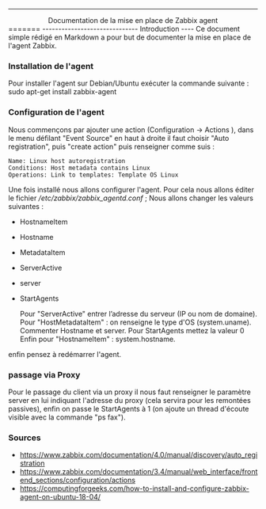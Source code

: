   --------------------------------------------------
<center>Documentation de la mise en place de Zabbix agent</center>
=======
------------------------------
Introduction
----
Ce document simple rédigé en Markdown a pour but de documenter la mise en place de l'agent Zabbix.

### Installation de l'agent

Pour installer l'agent sur Debian/Ubuntu exécuter la commande suivante :
    sudo apt-get install zabbix-agent

### Configuration de l'agent
Nous commençons par ajouter une action (Configuration -> Actions ), dans le menu défilant "Event Source" en haut à droite il faut choisir "Auto registration", puis "create action" puis renseigner comme suis :

    Name: Linux host autoregistration
    Conditions: Host metadata contains Linux
    Operations: Link to templates: Template OS Linux

Une fois installé nous allons configurer l'agent. Pour cela nous allons éditer le fichier */etc/zabbix/zabbix_agentd.conf* ;
Nous allons changer les valeurs suivantes :
* HostnameItem
* Hostname
* MetadataItem  
* ServerActive
* server
* StartAgents


    Pour "ServerActive" entrer l’adresse du serveur (IP ou nom de domaine).
    Pour "HostMetadataItem" : on renseigne le type d'OS (system.uname).
    Commenter Hostname et server.
    Pour StartAgents mettez la valeur 0
    Enfin pour "HostnameItem" : system.hostname.


enfin pensez à redémarrer l'agent.

### passage via Proxy
Pour le passage du client via un proxy il nous faut renseigner le paramètre server en lui indiquant l'adresse du proxy (cela servira pour les remontées passives), enfin on passe le StartAgents à 1 (on ajoute un thread d'écoute visible avec la commande "ps fax").

### Sources

* https://www.zabbix.com/documentation/4.0/manual/discovery/auto_registration
* https://www.zabbix.com/documentation/3.4/manual/web_interface/frontend_sections/configuration/actions
* https://computingforgeeks.com/how-to-install-and-configure-zabbix-agent-on-ubuntu-18-04/
